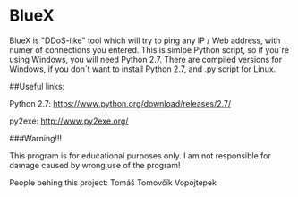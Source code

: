 # BlueX

BlueX is "DDoS-like" tool which will try to ping any IP / Web address, with numer of connections you entered.
This is simlpe Python script, so if you´re using Windows, you will need Python 2.7.
There are compiled versions for Windows, if you don´t want to install Python 2.7, and .py script for Linux.

##Useful links:

Python 2.7: https://www.python.org/download/releases/2.7/

py2exe: http://www.py2exe.org/

###Warning!!!

This program is for educational purposes only. I am not responsible for damage caused by wrong use of the program!


People behing this project:
Tomáš Tomovčík
Vopojtepek
